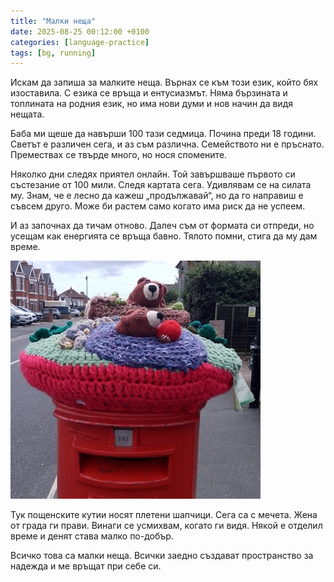 ```yaml
---
title: "Малки неща"
date: 2025-08-25 00:12:00 +0100
categories: [language-practice]
tags: [bg, running]
---
```

Искам да запиша за малките неща. Върнах се към този език, който бях изоставила. С езика се връща и ентусиазмът. Няма бързината и топлината на родния език, но има нови думи и нов начин да видя нещата.

Баба ми щеше да навърши 100 тази седмица. Почина преди 18 години. Светът е различен сега, и аз съм различна. Семейството ни е пръснато. Премествах се твърде много, но нося спомените.

Няколко дни следях приятел онлайн. Той завършваше първото си състезание от 100 мили. Следя картата сега. Удивлявам се на силата му. Знам, че е лесно да кажеш „продължавай“, но да го направиш е съвсем друго. Може би растем само когато има риск да не успеем.

И аз започнах да тичам отново. Далеч съм от формата си отпреди, но усещам как енергията се връща бавно. Тялото помни, стига да му дам време.

![postbox topper](/assets/img/2025-08-24/bears.jpg)

Тук пощенските кутии носят плетени шапчици. Сега са с мечета. Жена от града ги прави. Винаги се усмихвам, когато ги видя. Някой е отделил време и денят става малко по-добър.

Всичко това са малки неща. Всички заедно създават пространство за надежда и ме връщат при себе си.